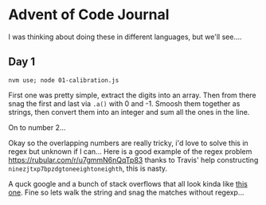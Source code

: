 # Advent of Code Journal


I was thinking about doing these in different languages, but we'll see....


## Day 1
`nvm use; node 01-calibration.js`

First one was pretty simple, extract the digits into an array. Then from there snag the first and last via `.a()` with 0 and -1. Smoosh them together as strings, then convert them into an integer and sum all the ones in the line.

On to number 2...

Okay so the overlapping numbers are really tricky, i'd love to solve this in regex but unknown if I can...
Here is a good example of the regex problem https://rubular.com/r/u7gmmN6nQqTp83 thanks to Travis' help constructing `ninezjtxp7bpzdgtoneeightoneighth`, this is nasty.

A quck google and a bunch of stack overflows that all look kinda like [this one](https://stackoverflow.com/a/44642092/5419). Fine so lets walk the string and snag the matches without regexp...
